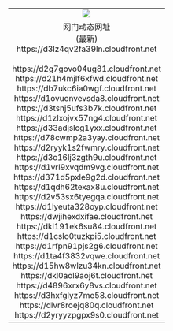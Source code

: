 ﻿<table>
  <tr></tr>
  <tr><td colspan=2 align=center><img src="https://d3lz4qv2fa39ln.cloudfront.net/Up/oGate.jpg" /></td></tr>
  <tr><td colspan=2 align=center>网门动态网址<br/>(最新)
<br>https://d3lz4qv2fa39ln.cloudfront.net
<br/>
<br>https://d2g7govo04ug81.cloudfront.net
<br>https://d21h4mjlf6xfwd.cloudfront.net
<br>https://db7ukc6ia0wgf.cloudfront.net
<br>https://d1ovuonvevsda8.cloudfront.net
<br>https://d3tsnj5ufs3b7k.cloudfront.net
<br>https://d1zlxojvx57ng4.cloudfront.net
<br>https://d33adjslcg1yxx.cloudfront.net
<br>https://d78cwmp2a3yay.cloudfront.net
<br>https://d2ryyk1s2fwmry.cloudfront.net
<br>https://d3c16lj3zgth9u.cloudfront.net
<br>https://d1vrl9xvqdm9vg.cloudfront.net
<br>https://d371d5pxle9g2d.cloudfront.net
<br>https://d1qdh62texax8u.cloudfront.net
<br>https://d2v53sx6tyegqa.cloudfront.net
<br>https://d1lyeuta328oyp.cloudfront.net
<br>https://dwjihexdxifae.cloudfront.net
<br>https://dkl191ek6su84.cloudfront.net
<br>https://d1cslo0tuzkpi5.cloudfront.net
<br>https://d1rfpn91pjs2g6.cloudfront.net
<br>https://d1ta4f3832vqwe.cloudfront.net
<br>https://d15hw8wlzu34kn.cloudfront.net
<br>https://dkl0aol9aoj6t.cloudfront.net
<br>https://d4896xrx6y8vs.cloudfront.net
<br>https://d3hxfglyz7me58.cloudfront.net
<br>https://dlvr8roejq80q.cloudfront.net
<br>https://d2yryyzpgpx9s0.cloudfront.net
    </td>
  </tr>
</table>

